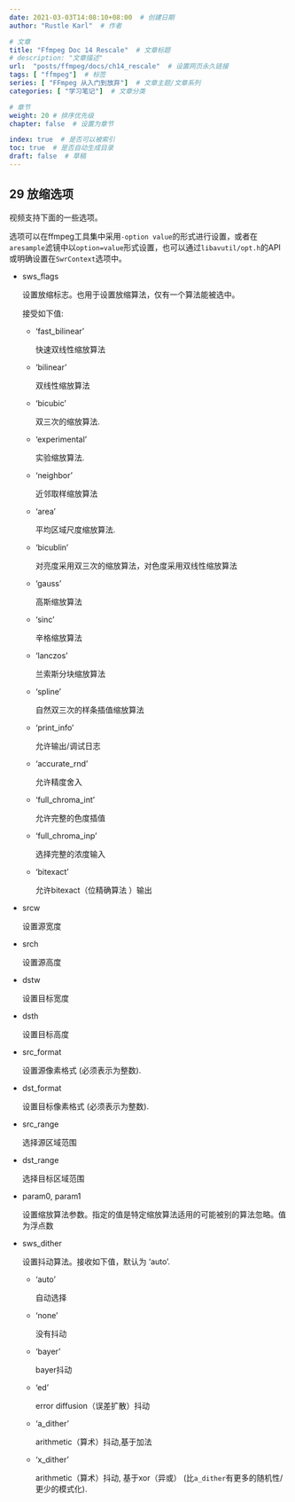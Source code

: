 ```yaml
---
date: 2021-03-03T14:08:10+08:00  # 创建日期
author: "Rustle Karl"  # 作者

# 文章
title: "Ffmpeg Doc 14 Rescale"  # 文章标题
# description: "文章描述"
url:  "posts/ffmpeg/docs/ch14_rescale"  # 设置网页永久链接
tags: [ "ffmpeg"]  # 标签
series: [ "FFmpeg 从入门到放弃"]  # 文章主题/文章系列
categories: [ "学习笔记"]  # 文章分类

# 章节
weight: 20 # 排序优先级
chapter: false  # 设置为章节

index: true  # 是否可以被索引
toc: true  # 是否自动生成目录
draft: false  # 草稿
---
```

## 29 放缩选项
视频支持下面的一些选项。

选项可以在ffmpeg工具集中采用`-option value`的形式进行设置，或者在`aresample`滤镜中以`option=value`形式设置，也可以通过`libavutil/opt.h`的API或明确设置在`SwrContext`选项中。

- sws_flags

    设置放缩标志。也用于设置放缩算法，仅有一个算法能被选中。

    接受如下值:

    - ‘fast_bilinear’

        快速双线性缩放算法
    - ‘bilinear’

        双线性缩放算法
    - ‘bicubic’

        双三次的缩放算法.
    - ‘experimental’

        实验缩放算法.
    - ‘neighbor’

        近邻取样缩放算法
    - ‘area’

        平均区域尺度缩放算法.
    - ‘bicublin’

        对亮度采用双三次的缩放算法，对色度采用双线性缩放算法
    - ‘gauss’

        高斯缩放算法
    - ‘sinc’

        辛格缩放算法
    - ‘lanczos’

        兰索斯分块缩放算法
    - ‘spline’

        自然双三次的样条插值缩放算法
    - ‘print_info’

        允许输出/调试日志
    - ‘accurate_rnd’

        允许精度舍入
    - ‘full_chroma_int’

        允许完整的色度插值
    - ‘full_chroma_inp’

        选择完整的浓度输入
    - ‘bitexact’

        允许bitexact（位精确算法 ）输出 

- srcw

    设置源宽度
- srch

    设置源高度
- dstw

    设置目标宽度
- dsth

    设置目标高度
- src_format

    设置源像素格式 (必须表示为整数).
- dst_format

    设置目标像素格式 (必须表示为整数).
- src_range

    选择源区域范围
- dst_range

    选择目标区域范围
- param0, param1

    设置缩放算法参数。指定的值是特定缩放算法适用的可能被别的算法忽略。值为浮点数
- sws_dither

    设置抖动算法。接收如下值，默认为 ‘auto’.

    - ‘auto’

        自动选择
    - ‘none’

        没有抖动
    - ‘bayer’

        bayer抖动
    - ‘ed’

        error diffusion（误差扩散）抖动
    - ‘a_dither’

        arithmetic（算术）抖动,基于加法
    - ‘x_dither’

        arithmetic（算术）抖动, 基于xor（异或） (比`a_dither`有更多的随机性/更少的模式化).

